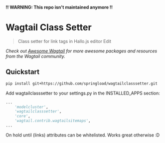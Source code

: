 **!! WARNING: This repo isn't maintained anymore !!**

# Wagtail Class Setter

> Class setter for link tags in Hallo.js editor Edit

*Check out [Awesome Wagtail](https://github.com/springload/awesome-wagtail) for more awesome packages and resources from the Wagtail community.*

## Quickstart

```sh
pip install git+https://github.com/springload/wagtailclasssetter.git
```

Add wagtailclasssetter to your settings.py in the INSTALLED_APPS section:

```python
...
    'modelcluster',
    'wagtailclasssetter',
    'core',
    'wagtail.contrib.wagtailsitemaps',
...
```

On hold until <a> (links) attributes can be whitelisted. Works great otherwise :D

